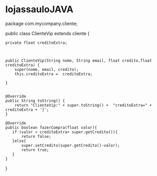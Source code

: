 # lojassauloJAVA

package com.mycompany.cliente;

public class ClienteVip extends cliente {
    
    private float creditoExtra;
    
    
    
    public ClienteVip(String nome, String email, float credito,float creditoExtra) {
        super(nome, email, credito);
        this.creditoExtra =  creditoExtra;
        
    }

    
    @Override
    public String toString() {
        return "ClienteVip:" + super.toString() +  "creditoExtra=" + creditoExtra + '}';
    }
    
    @Override
    public boolean fazerCompra(float valor){
       if (valor > creditoExtra+ super.getCredito()){
           return false;
       }else{
           super.setCredito(super.getCredito()-valor);
           return true;
       } 
    }
}

